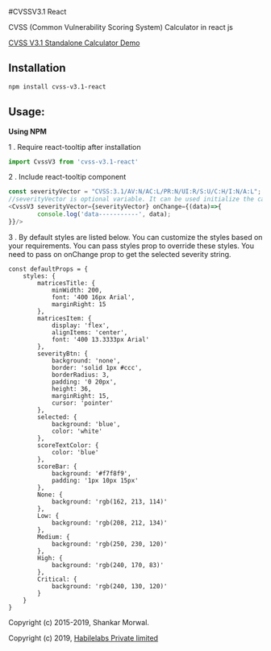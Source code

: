 #CVSSV3.1 React

CVSS (Common Vulnerability Scoring System) Calculator in react js

<a href="https://habilelabs.github.io/cvss-v3.1-react/demo/dist/">
    CVSS V3.1 Standalone Calculator Demo
</a>

## Installation

```sh
npm install cvss-v3.1-react
```

## Usage:

**Using NPM**

1 . Require react-tooltip after installation

```js
import CvssV3 from 'cvss-v3.1-react'
```

2 . Include react-tooltip component


```js
const severityVector = "CVSS:3.1/AV:N/AC:L/PR:N/UI:R/S:U/C:H/I:N/A:L";
//severityVector is optional variable. It can be used initialize the calculator. 
<CvssV3 severityVector={severityVector} onChange={(data)=>{
        console.log('data-----------', data);
}}/>
```

3 . By default styles are listed below. You can customize the styles based on your requirements. 
 You can pass styles prop to override these styles. You need to pass on onChange prop to get the selected severity string. 
 

    
    const defaultProps = {
        styles: {
            matricesTitle: {
                minWidth: 200,
                font: '400 16px Arial',
                marginRight: 15
            },
            matricesItem: {
                display: 'flex',
                alignItems: 'center',
                font: '400 13.3333px Arial'
            },
            severityBtn: {
                background: 'none',
                border: 'solid 1px #ccc',
                borderRadius: 3,
                padding: '0 20px',
                height: 36,
                marginRight: 15,
                cursor: 'pointer'
            },
            selected: {
                background: 'blue',
                color: 'white'
            },
            scoreTextColor: {
                color: 'blue'
            },
            scoreBar: {
                background: '#f7f8f9',
                padding: '1px 10px 15px'
            },
            None: {
                background: 'rgb(162, 213, 114)'
            },
            Low: {
                background: 'rgb(208, 212, 134)'
            },
            Medium: {
                background: 'rgb(250, 230, 120)'
            },
            High: {
                background: 'rgb(240, 170, 83)'
            },
            Critical: {
                background: 'rgb(240, 130, 120)'
            }
        }
    }


Copyright (c) 2015-2019, Shankar Morwal.

Copyright (c) 2019, <a href="http://habilelabs.io">
                        Habilelabs Private limited 
                    </a>
